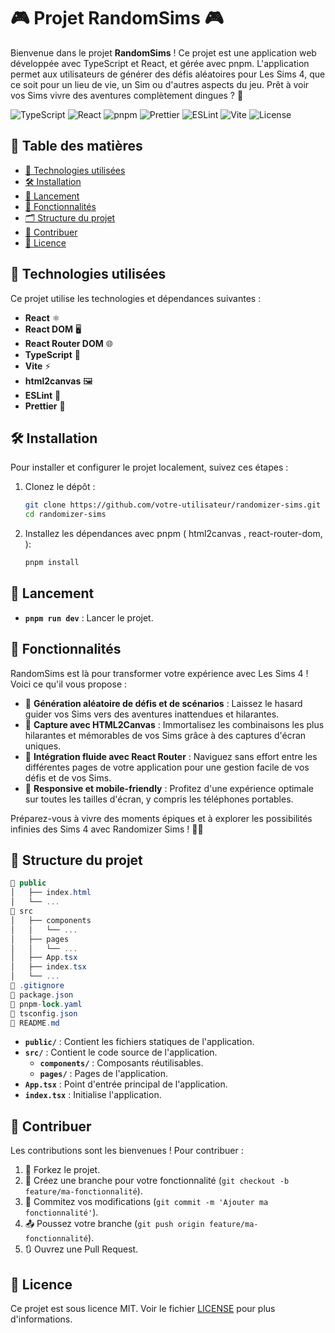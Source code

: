 # 🎮 Projet RandomSims 🎮

Bienvenue dans le projet **RandomSims** ! Ce projet est une application web développée avec TypeScript et React, et gérée avec pnpm. L'application permet aux utilisateurs de générer des défis aléatoires pour Les Sims 4, que ce soit pour un lieu de vie, un Sim ou d'autres aspects du jeu. Prêt à voir vos Sims vivre des aventures complètement dingues ? 🤪

![TypeScript](https://img.shields.io/badge/TypeScript-5.2-blue.svg) ![React](https://img.shields.io/badge/React-18.2-blue.svg) ![pnpm](https://img.shields.io/badge/pnpm-6.0-yellow.svg) ![Prettier](https://img.shields.io/badge/prettier-3.2.5-ff69b4.svg) ![ESLint](https://img.shields.io/badge/eslint-8.57.0-4B32C3.svg) ![Vite](https://img.shields.io/badge/vite-5.2.5-blue.svg) ![License](https://img.shields.io/badge/license-MIT-green.svg) 




## 📑 Table des matières

- [🔧 Technologies utilisées](#technologies-utilisées)
- [🛠️ Installation](#installation)
- [🚀 Lancement](#lancement)
- [🎯 Fonctionnalités](#fonctionnalités)
- [🗂️ Structure du projet](#structure-du-projet)
- [🤝 Contribuer](#contribuer)
- [📜 Licence](#licence)

## 🔧 Technologies utilisées

Ce projet utilise les technologies et dépendances suivantes :

- **React** ⚛️
- **React DOM** 🖥️
- **React Router DOM** 🌐
- **TypeScript** 📝
- **Vite** ⚡
- **html2canvas** 🖼️
- **ESLint** 🚨
- **Prettier** 💅
## 🛠️ Installation

Pour installer et configurer le projet localement, suivez ces étapes :

1. Clonez le dépôt :
   ```bash
   git clone https://github.com/votre-utilisateur/randomizer-sims.git
   cd randomizer-sims

2. Installez les dépendances avec pnpm ( html2canvas , react-router-dom, ):
   ```bash
   pnpm install

## 🚀 Lancement
- **`pnpm run dev`** : Lancer le projet.


## 🎯 Fonctionnalités

RandomSims est là pour transformer votre expérience avec Les Sims 4 ! Voici ce qu'il vous propose :


- 🎲 **Génération aléatoire de défis et de scénarios** : Laissez le hasard guider vos Sims vers des aventures inattendues et hilarantes.
- 📸 **Capture avec HTML2Canvas** : Immortalisez les combinaisons les plus hilarantes et mémorables de vos Sims grâce à des captures d'écran uniques.
- 🔄 **Intégration fluide avec React Router** : Naviguez sans effort entre les différentes pages de votre application pour une gestion facile de vos défis et de vos Sims.
- 📱 **Responsive et mobile-friendly** : Profitez d'une expérience optimale sur toutes les tailles d'écran, y compris les téléphones portables.

Préparez-vous à vivre des moments épiques et à explorer les possibilités infinies des Sims 4 avec Randomizer Sims ! 🚀👾


## 📂 Structure du projet

```csharp
📁 public
│   ├── index.html
│   └── ...
📁 src
│   ├── components
│   │   └── ...
│   ├── pages
│   │   └── ...
│   ├── App.tsx
│   ├── index.tsx
│   └── ...
📄 .gitignore
📄 package.json
📄 pnpm-lock.yaml
📄 tsconfig.json
📄 README.md
```

- **`public/`** : Contient les fichiers statiques de l'application.
- **`src/`** : Contient le code source de l'application.
  - **`components/`** : Composants réutilisables.
  - **`pages/`** : Pages de l'application.
- **`App.tsx`** : Point d'entrée principal de l'application.
- **`index.tsx`** : Initialise l'application.


## 🤝 Contribuer

Les contributions sont les bienvenues ! Pour contribuer :

1. 🍴 Forkez le projet.
2. 🌿 Créez une branche pour votre fonctionnalité (`git checkout -b feature/ma-fonctionnalité`).
3. 💾 Commitez vos modifications (`git commit -m 'Ajouter ma fonctionnalité'`).
4. 📤 Poussez votre branche (`git push origin feature/ma-fonctionnalité`).
5. 🔃 Ouvrez une Pull Request.

## 📜 Licence
Ce projet est sous licence MIT. Voir le fichier [LICENSE](LICENSE) pour plus d'informations.